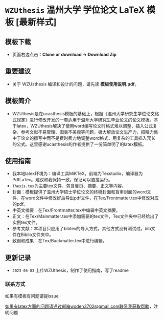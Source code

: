 # `WZUthesis` 温州大学 学位论文 LaTeX 模板 [最新样式]

## 模板下载

* 页面右边点击：**Clone or download -> Download Zip**

## 重要建议

* 关于 WZUsthesis 编译和设计的问题，请先读 **模板使用说明.pdf**。

## 模板简介

* WZUthesis是在ucasthesis模板的基础上，根据《温州大学研究生学位论文格式规定》进行修改开发的一套适用于温州大学研究生毕业论文的论文模板。基于latex，WZUthesis解决了使用word编写论文时格式难以调整、插入公式复杂、参考文献不易管理、图表不美观等问题，极大解放论文生产力，把精力集中于论文的撰写中而不是费时费力地调整word格式、用复杂的工具插入冗长的公式。这里感谢ucasthesis的作者提供了一份简单明了的latex模板。

## 使用指南

- 我本地latex环境为：编译工具MiKTeX，前端为Texstudio，编译器为PdfLaTex。建议和我保持一致，保证可以直接运行。
- `Thesis.tex`为主要tex文件，包含扉页、摘要、正文等内容。
- 封面：模板提供了温州大学硕士学位论文的终稿封面和盲审封面的word文件，在word文件中修改好后导出pdf文件，在Tex/Frontmatter.tex中修改对应的pdf。
- 中英文摘要：在Tex/Frontmatter.tex中编辑中英文摘要。
- 正文：在Tex/Mainmatter.tex中添加需要的tex文件，Tex文件夹中已经给出了实例tex文件。
- 参考文献：本项目只应用了bibtex的导入方式，其他方式没有测试过。bib文件在Biblio文件夹中。
- 致谢和成果：在Tex/Backmatter.tex中进行编辑。

## 更新记录

* `2023-06-03` 上传WZUthesis，制作了使用指南，写了readme

### 联系方式

如果有模板有问题请提issue

如果有latex方面的问题请通过邮箱woden3702@gmail.com联系我获取帮助，注明问题
